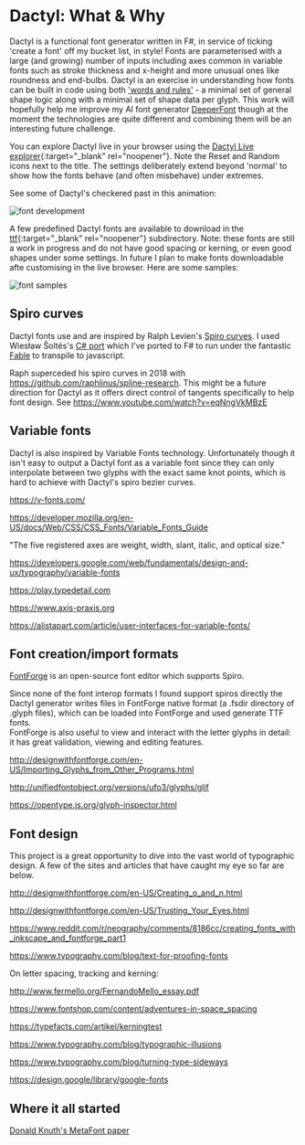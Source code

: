 # Dactyl: What & Why

Dactyl is a functional font generator written in F#, in service of ticking 'create a font' off my bucket list, in style!  Fonts are parameterised with a large (and growing) number of inputs including axes common in variable fonts such as stroke thickness and x-height and more unusual ones like roundness and end-bulbs.  Dactyl is an exercise in understanding how fonts can be built in code using both ['words and rules'](https://en.wikipedia.org/wiki/Words_and_Rules) - a minimal set of general shape logic along with a minimal set of shape data per glyph.  This work will hopefully help me improve my AI font generator [DeeperFont](https://github.com/terryspitz/ipython_notebooks/tree/master/deeper) though at the moment the technologies are quite different and combining them will be an interesting future challenge.

You can explore Dactyl live in your browser using the [Dactyl Live explorer](https://terryspitz.github.io/dactyl-font/explorer/public/index.html){:target="_blank" rel="noopener"}.  Note the Reset and Random icons next to the title.  The settings deliberately extend beyond 'normal' to show how the fonts behave (and often misbehave) under extremes.

See some of Dactyl's checkered past in this animation:

![font development](png/font.gif)

A few predefined Dactyl fonts are available to download in the [ttf](https://github.com/terryspitz/dactyl-font/tree/SpiroFs/ttf){:target="_blank" rel="noopener"} subdirectory.  Note: these fonts are still a work in progress and do not have good spacing or kerning, or even good shapes under some settings.  In future I plan to make fonts downloadable afte customising in the live browser.  Here are some samples:

![font samples](allGlyphs.svg)

## Spiro curves

Dactyl fonts use and are inspired by Ralph Levien's [Spiro curves](https://www.levien.com/spiro/).  I used Wiesław Šoltés's [C# port](https://github.com/wieslawsoltes/SpiroNet)
which I've ported to F# to run under the fantastic [Fable](https://fable.io/) to transpile to javascript.

Raph superceded his spiro curves in 2018 with https://github.com/raphlinus/spline-research.  This might be a future direction for Dactyl as it offers direct control of tangents specifically to help font design. See https://www.youtube.com/watch?v=eqNngVkMBzE

## Variable fonts

Dactyl is also inspired by Variable Fonts technology.  Unfortunately though it isn't easy to output a Dactyl font as a variable font since they can only interpolate between two glyphs with the exact same knot points, which is hard to achieve with Dactyl's spiro bezier curves.

<https://v-fonts.com/>

<https://developer.mozilla.org/en-US/docs/Web/CSS/CSS_Fonts/Variable_Fonts_Guide>

"The five registered axes are weight, width, slant, italic, and optical size."

<https://developers.google.com/web/fundamentals/design-and-ux/typography/variable-fonts>

<https://play.typedetail.com>

<https://www.axis-praxis.org>

<https://alistapart.com/article/user-interfaces-for-variable-fonts/>


## Font creation/import formats

[FontForge](https://fontforge.org/en-US) is an open-source font editor which supports Spiro.  

Since none of the font interop formats I found support spiros directly the Dactyl generator writes files in FontForge native format (a .fsdir directory of .glyph files), which can be loaded into FontForge and used generate TTF fonts.  
FontForge is also useful to view and interact with the letter glyphs in detail: it has great validation, viewing and editing features.

<http://designwithfontforge.com/en-US/Importing_Glyphs_from_Other_Programs.html>

<http://unifiedfontobject.org/versions/ufo3/glyphs/glif>

<https://opentype.js.org/glyph-inspector.html>

## Font design

This project is a great opportunity to dive into the vast world of typographic design.  A few of the sites and articles that have caught my eye so far are below.  

<http://designwithfontforge.com/en-US/Creating_o_and_n.html>

<http://designwithfontforge.com/en-US/Trusting_Your_Eyes.html>

<https://www.reddit.com/r/neography/comments/8186cc/creating_fonts_with_inkscape_and_fontforge_part1>

<https://www.typography.com/blog/text-for-proofing-fonts>

On letter spacing, tracking and kerning: 

<http://www.fermello.org/FernandoMello_essay.pdf>

<https://www.fontshop.com/content/adventures-in-space_spacing>

<https://typefacts.com/artikel/kerningtest>

<https://www.typography.com/blog/typographic-illusions>

<https://www.typography.com/blog/turning-type-sideways>

<https://design.google/library/google-fonts>



## Where it all started

[Donald Knuth's MetaFont paper](http://www.math.lsa.umich.edu/~millerpd/docs/501_Winter13/Knuth79.pdf)

